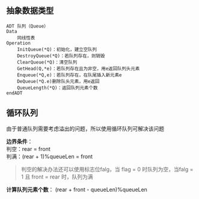 ## 抽象数据类型

```
ADT 队列（Queue）
Data
    同线性表
Operation
    InitQueue(*Q)：初始化，建立空队列
    DestroyQueue(*Q)：若队列存在，则销毁
    ClearQueue(*Q)：清空队列
    GetHead(Q,*e)：若队列存在且为非空，用e返回队列头元素
    Enqueue(*Q,e)：若队列存在，在队尾插入新元素e
    DeQueue(*Q.e)删除队头元素，用e返回
    QueueLength(*Q)：返回队列元素个数
endADT
```

## 循环队列
由于普通队列需要考虑溢出的问题，所以使用循环队列可解决该问题

**边界条件**：  
判空：rear = front  
判满：(rear + 1)%queueLen = front
> 判空的解决办法还可以使用标志位falg，当 flag = 0 时队列为空，当falg = 1 且 front = rear 时，队列为满

**计算队列元素个数**：
(rear + front - queueLen)%queueLen